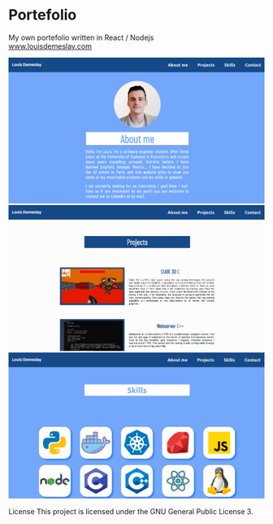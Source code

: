 # Portefolio

My own portefolio written in React / Nodejs <br/>
www.louisdemeslay.com

![screen_3](screens/screen_3.png)
![screen_2](screens/screen_2.png)
![screen_1](screens/screen_1.png)

License
This project is licensed under the GNU General Public License 3.
